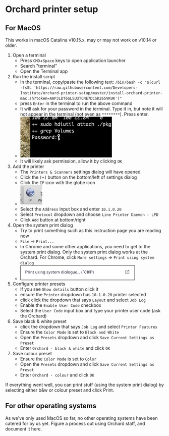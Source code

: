 # Orchard printer setup

## For MacOS

This works in macOS Catalina v10.15.x, may or may not work on v10.14 or older.

1. Open a terminal
    - Press `CMD`+`Space` keys to open application launcher
    - Search "terminal"
    - Open the Terminal app
2. Run the install script
    - In the terminal, copy/paste the following text: `/bin/bash -c "$(curl -fsSL 'https://raw.githubusercontent.com/Developers-Institute/orchard-printer-setup/master/install-orchard-printer-mac.sh?token=AAPJLDT6SLSU3TCNE7DCSK265VKUK')"`
    - press `Enter` in the terminal to run the above command
    - It will ask for your password in the terminal. Type it in, but note it will not appear in the terminal (not even as `********`). Press enter.
    - ![screenshot-password.png](screenshot-password.png)
    - It will likely ask permission, allow it by clicking `OK`
3. Add the printer
    - The `Printers & Scanners` settings dialog will have opened
    - Click the `[+]` button on the bottom/left of settings dialog
    - Click the `IP` icon with the globe icon
    - ![screenshot-IP.png](screenshot-IP.png)
    - Select the `Address` input box and enter `10.1.0.20`
    - Select `Protocol` dropdown and choose `Line Printer Daemon - LPD`
    - Click `Add` button at bottom/right
4. Open the system print dialog
    - Try to print something such as this instruction page you are reading now
    - `File` => `Print...`
    - In Chrome and some other applications, you need to get to the system print dialog. Only the system print dialog works at the Orchard. For Chrome, click `More settings` => `Print using system dialog`
    - ![screenshot-printer-dialog.png](screenshot-printer-dialog.png)
5. Configure printer presets
    - If you see `Show details` button click it
    - ensure the `Printer` dropdown has `10.1.0.20` printer selected
    - click click the dropdown that says `Layout` and select `Job Log`
    - Enable the `Enable User Code` checkbox
    - Select the `User Code` input box and type your printer user code (ask the Orchard)
6. Save black & white preset
    - click the dropdown that says `Job Log` and select `Printer Features`
    - Ensure the `Color Mode` is set to `Black and White`
    - Open the `Presets` dropdown and click `Save Current Settings as Preset`
    - Enter `Orchard - black & white` and click `OK`
7. Save colour preset
    - Ensure the `Color Mode` is set to `Color`
    - Open the `Presets` dropdown and click `Save Current Settings as Preset`
    - Enter `Orchard - colour` and click `OK`
   
If everything went well, you can print stuff (using the system print dialog) by selecting either b&w or colour preset and click Print.

## For other operating systems

As we've only used MacOS so far, no other operating systems have been catered for by us yet.
Figure a process out using Orchard staff, and document it here.
